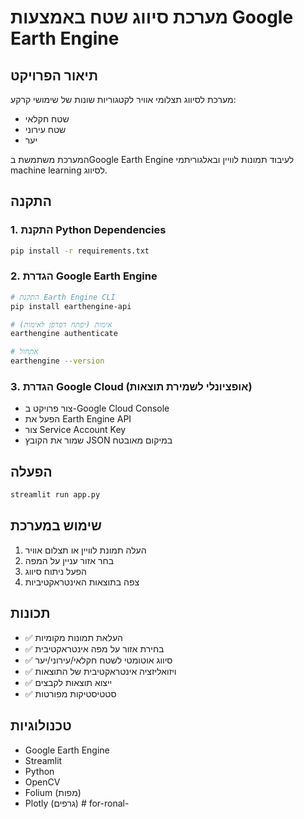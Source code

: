# מערכת סיווג שטח באמצעות Google Earth Engine

## תיאור הפרויקט
מערכת לסיווג תצלומי אוויר לקטגוריות שונות של שימושי קרקע:
- שטח חקלאי
- שטח עירוני  
- יער

המערכת משתמשת בGoogle Earth Engine לעיבוד תמונות לוויין ובאלגוריתמי machine learning לסיווג.

## התקנה

### 1. התקנת Python Dependencies
```bash
pip install -r requirements.txt
```

### 2. הגדרת Google Earth Engine
```bash
# התקנת Earth Engine CLI
pip install earthengine-api

# אימות (יפתח דפדפן לאימות)
earthengine authenticate

# אתחול
earthengine --version
```

### 3. הגדרת Google Cloud (אופציונלי לשמירת תוצאות)
- צור פרויקט ב-Google Cloud Console
- הפעל את Earth Engine API
- צור Service Account Key
- שמור את הקובץ JSON במיקום מאובטח

## הפעלה

```bash
streamlit run app.py
```

## שימוש במערכת

1. העלה תמונת לוויין או תצלום אוויר
2. בחר אזור עניין על המפה
3. הפעל ניתוח סיווג
4. צפה בתוצאות האינטראקטיביות

## תכונות

- ✅ העלאת תמונות מקומיות
- ✅ בחירת אזור על מפה אינטראקטיבית
- ✅ סיווג אוטומטי לשטח חקלאי/עירוני/יער
- ✅ ויזואליזציה אינטראקטיבית של התוצאות
- ✅ ייצוא תוצאות לקבצים
- ✅ סטטיסטיקות מפורטות

## טכנולוגיות
- Google Earth Engine
- Streamlit
- Python
- OpenCV
- Folium (מפות)
- Plotly (גרפים) # for-ronal-
